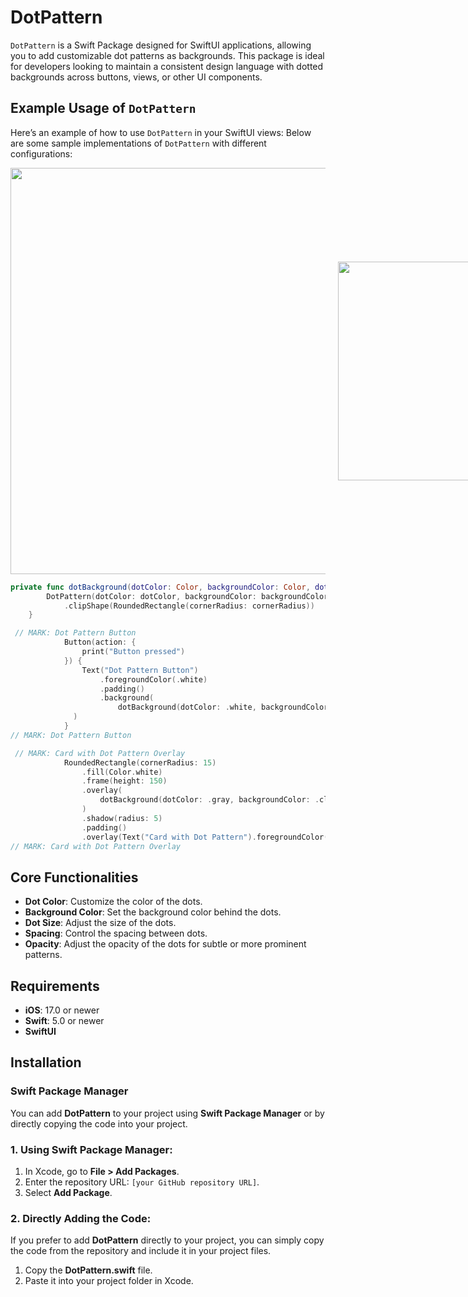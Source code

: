 # DotPattern

`DotPattern` is a Swift Package designed for SwiftUI applications, allowing you to add customizable dot patterns as backgrounds. This package is ideal for developers looking to maintain a consistent design language with dotted backgrounds across buttons, views, or other UI components.

## Example Usage of `DotPattern`

Here’s an example of how to use `DotPattern` in your SwiftUI views:
Below are some sample implementations of `DotPattern` with different configurations:

<div style="display: flex; align-items: center;">
  <img src="https://github.com/user-attachments/assets/40afe169-d0f1-4c4c-899e-a87c6e8927c5" width="650"/>
  <img src="https://github.com/user-attachments/assets/724986a9-9c0d-4bae-985c-f5b2dbc4dc40" width="350" style="margin-left: 20px;"/>
</div>

```swift
private func dotBackground(dotColor: Color, backgroundColor: Color, dotSize: CGFloat, spacing: CGFloat, opacity: Double, cornerRadius: CGFloat) -> some View {
        DotPattern(dotColor: dotColor, backgroundColor: backgroundColor, dotSize: dotSize, spacing: spacing, opacity: opacity)
            .clipShape(RoundedRectangle(cornerRadius: cornerRadius))
    }
```
```swift
 // MARK: Dot Pattern Button
            Button(action: {
                print("Button pressed")
            }) {
                Text("Dot Pattern Button")
                    .foregroundColor(.white)
                    .padding()
                    .background(
                        dotBackground(dotColor: .white, backgroundColor: .red.opacity(0.8), dotSize: 3, spacing: 3, opacity: 0.2, cornerRadius: 12)
              )
            }
// MARK: Dot Pattern Button
```
```swift
 // MARK: Card with Dot Pattern Overlay
            RoundedRectangle(cornerRadius: 15)
                .fill(Color.white)
                .frame(height: 150)
                .overlay(
                    dotBackground(dotColor: .gray, backgroundColor: .clear, dotSize: 4, spacing: 6, opacity: 0.1, cornerRadius: 15)
                )
                .shadow(radius: 5)
                .padding()
                .overlay(Text("Card with Dot Pattern").foregroundColor(.blue))
// MARK: Card with Dot Pattern Overlay
```
## Core Functionalities

- **Dot Color**: Customize the color of the dots.
- **Background Color**: Set the background color behind the dots.
- **Dot Size**: Adjust the size of the dots.
- **Spacing**: Control the spacing between dots.
- **Opacity**: Adjust the opacity of the dots for subtle or more prominent patterns.

## Requirements

- **iOS**: 17.0 or newer
- **Swift**: 5.0 or newer
- **SwiftUI**

## Installation

### Swift Package Manager

You can add **DotPattern** to your project using **Swift Package Manager** or by directly copying the code into your project.

### 1. Using Swift Package Manager:
1. In Xcode, go to **File > Add Packages**.
2. Enter the repository URL: `[your GitHub repository URL]`.
3. Select **Add Package**.

### 2. Directly Adding the Code:
If you prefer to add **DotPattern** directly to your project, you can simply copy the code from the repository and include it in your project files.

1. Copy the **DotPattern.swift** file.
2. Paste it into your project folder in Xcode.




